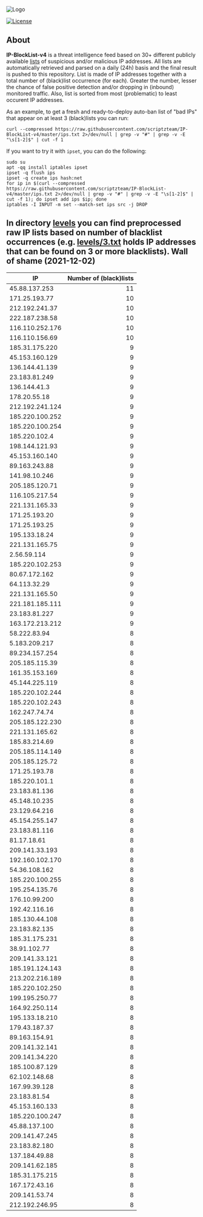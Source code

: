 ![Logo](https://i.imgur.com/PyKLAe7.png)

[![License](https://img.shields.io/badge/license-The_Unlicense-red.svg)](https://unlicense.org/)

About
----

**IP-BlockList-v4** is a threat intelligence feed based on 30+ different publicly available [lists](https://github.com/stamparm/maltrail) of suspicious and/or malicious IP addresses. All lists are automatically retrieved and parsed on a daily (24h) basis and the final result is pushed to this repository. List is made of IP addresses together with a total number of (black)list occurrence (for each). Greater the number, lesser the chance of false positive detection and/or dropping in (inbound) monitored traffic. Also, list is sorted from most (problematic) to least occurent IP addresses.

As an example, to get a fresh and ready-to-deploy auto-ban list of "bad IPs" that appear on at least 3 (black)lists you can run:

```
curl --compressed https://raw.githubusercontent.com/scriptzteam/IP-BlockList-v4/master/ips.txt 2>/dev/null | grep -v "#" | grep -v -E "\s[1-2]$" | cut -f 1
```

If you want to try it with `ipset`, you can do the following:

```
sudo su
apt -qq install iptables ipset
ipset -q flush ips
ipset -q create ips hash:net
for ip in $(curl --compressed https://raw.githubusercontent.com/scriptzteam/IP-BlockList-v4/master/ips.txt 2>/dev/null | grep -v "#" | grep -v -E "\s[1-2]$" | cut -f 1); do ipset add ips $ip; done
iptables -I INPUT -m set --match-set ips src -j DROP
```

In directory [levels](levels) you can find preprocessed raw IP lists based on number of blacklist occurrences (e.g. [levels/3.txt](levels/3.txt) holds IP addresses that can be found on 3 or more blacklists).
Wall of shame (2021-12-02)
----

|IP|Number of (black)lists|
|---|--:|
45.88.137.253|11
171.25.193.77|10
212.192.241.37|10
222.187.238.58|10
116.110.252.176|10
116.110.156.69|10
185.31.175.220|9
45.153.160.129|9
136.144.41.139|9
23.183.81.249|9
136.144.41.3|9
178.20.55.18|9
212.192.241.124|9
185.220.100.252|9
185.220.100.254|9
185.220.102.4|9
198.144.121.93|9
45.153.160.140|9
89.163.243.88|9
141.98.10.246|9
205.185.120.71|9
116.105.217.54|9
221.131.165.33|9
171.25.193.20|9
171.25.193.25|9
195.133.18.24|9
221.131.165.75|9
2.56.59.114|9
185.220.102.253|9
80.67.172.162|9
64.113.32.29|9
221.131.165.50|9
221.181.185.111|9
23.183.81.227|9
163.172.213.212|9
58.222.83.94|8
5.183.209.217|8
89.234.157.254|8
205.185.115.39|8
161.35.153.169|8
45.144.225.119|8
185.220.102.244|8
185.220.102.243|8
162.247.74.74|8
205.185.122.230|8
221.131.165.62|8
185.83.214.69|8
205.185.114.149|8
205.185.125.72|8
171.25.193.78|8
185.220.101.1|8
23.183.81.136|8
45.148.10.235|8
23.129.64.216|8
45.154.255.147|8
23.183.81.116|8
81.17.18.61|8
209.141.33.193|8
192.160.102.170|8
54.36.108.162|8
185.220.100.255|8
195.254.135.76|8
176.10.99.200|8
192.42.116.16|8
185.130.44.108|8
23.183.82.135|8
185.31.175.231|8
38.91.102.77|8
209.141.33.121|8
185.191.124.143|8
213.202.216.189|8
185.220.102.250|8
199.195.250.77|8
164.92.250.114|8
195.133.18.210|8
179.43.187.37|8
89.163.154.91|8
209.141.32.141|8
209.141.34.220|8
185.100.87.129|8
62.102.148.68|8
167.99.39.128|8
23.183.81.54|8
45.153.160.133|8
185.220.100.247|8
45.88.137.100|8
209.141.47.245|8
23.183.82.180|8
137.184.49.88|8
209.141.62.185|8
185.31.175.215|8
167.172.43.16|8
209.141.53.74|8
212.192.246.95|8
